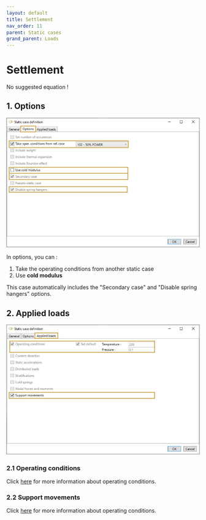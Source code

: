 ```yaml
---
layout: default
title: Settlement
nav_order: 11
parent: Static cases
grand_parent: Loads
---
```


# Settlement

No suggested equation !

## 1. Options

![Image](../../Images/Static49.jpg)

In options, you can :

1. Take the operating conditions from another static case
2. Use **cold modulus**

This case automatically includes the "Secondary case" and "Disable spring hangers" options.

## 2. Applied loads

![Image](../../Images/Static40.jpg)

### 2.1 Operating conditions

Click [here](https://documentation.metapiping.com/Loads/StaticCases/Snow.html#21-operating-conditions) for more information about operating conditions.

### 2.2 Support movements

Click [here](https://documentation.metapiping.com/Loads/StaticCases/SAM.html#22-support-movements) for more information about operating conditions.